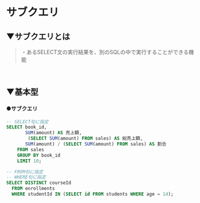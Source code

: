 # サブクエリ

## ▼サブクエリとは
>・あるSELECT文の実行結果を、別のSQLの中で実行することができる機能<br>
<br>

## ▼基本型
#### ●サブクエリ
```sql
-- SELECT句に指定
SELECT book_id,
       SUM(amount) AS 売上額,
        (SELECT SUM(amount) FROM sales) AS 総売上額,
       SUM(amount) / (SELECT SUM(amount) FROM sales) AS 割合
    FROM sales
    GROUP BY book_id
    LIMIT 10;

-- FROM句に指定
-- WHERE句に指定
SELECT DISTINCT courseId
  FROM enrollments
  WHERE studentId IN (SELECT id FROM students WHERE age = 14); 
```
